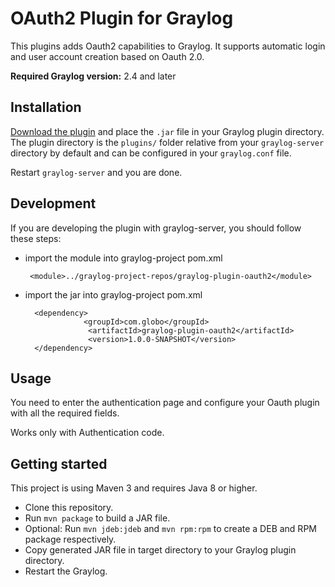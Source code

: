 # OAuth2 Plugin for Graylog


This plugins adds Oauth2 capabilities to Graylog. It supports automatic login and user account creation based on Oauth 2.0.

**Required Graylog version:** 2.4 and later

Installation
------------

[Download the plugin](https://github.com/none/releases)
and place the `.jar` file in your Graylog plugin directory. The plugin directory
is the `plugins/` folder relative from your `graylog-server` directory by default
and can be configured in your `graylog.conf` file.

Restart `graylog-server` and you are done.

Development
-----------

If you are developing the plugin with graylog-server, you should follow these steps:



* import the module into graylog-project pom.xml

       
       <module>../graylog-project-repos/graylog-plugin-oauth2</module>
         
        

* import the jar into graylog-project pom.xml

            
        <dependency>
                   <groupId>com.globo</groupId>
                    <artifactId>graylog-plugin-oauth2</artifactId>
                    <version>1.0.0-SNAPSHOT</version>
        </dependency>
Usage
-----
   
You need to enter the authentication page and configure your Oauth plugin with all the required fields.

Works only with Authentication code.

Getting started
---------------

This project is using Maven 3 and requires Java 8 or higher.

* Clone this repository.
* Run `mvn package` to build a JAR file.
* Optional: Run `mvn jdeb:jdeb` and `mvn rpm:rpm` to create a DEB and RPM package respectively.
* Copy generated JAR file in target directory to your Graylog plugin directory.
* Restart the Graylog.

